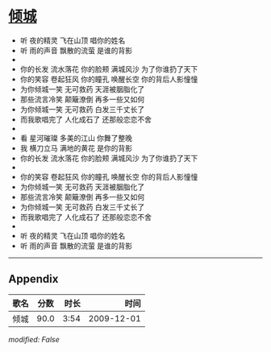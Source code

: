 # [倾城](https://music.163.com/song?id=169174)

* 听 夜的精灵 飞在山顶 唱你的姓名
* 听 雨的声音 飘散的流萤 是谁的背影
* 
* 你的长发 流水落花 你的脸颊 满城风沙 为了你谁扔了天下
* 你的笑容 卷起狂风 你的瞳孔 唤醒长空 你的背后人影憧憧
* 为你倾城一笑 无可救药 天涯被胭脂化了
* 那些流言冷笑 颠簸潦倒 再多一些又如何
* 为你倾城一笑 无可救药 白发三千丈长了
* 而我歌唱完了 人化成石了 还那般恋恋不舍
* 
* 看 星河璀璨 多美的江山 你舞了整晚
* 我 横刀立马 满地的黄花 是你的背影
* 你的长发 流水落花 你的脸颊 满城风沙 为了你谁扔了天下
* 
* 你的笑容 卷起狂风 你的瞳孔 唤醒长空 你的背后人影憧憧
* 为你倾城一笑 无可救药 天涯被胭脂化了
* 那些流言冷笑 颠簸潦倒 再多一些又如何
* 为你倾城一笑 无可救药 白发三千丈长了
* 而我歌唱完了 人化成石了 还那般恋恋不舍
* 
* 听 夜的精灵 飞在山顶 唱你的姓名
* 听 雨的声音 飘散的流萤 是谁的背影


---

## Appendix

|歌名|分数|时长|时间|
|:---|:---:|---:|---:|
|倾城|90.0|3:54|2009-12-01

*modified: False*